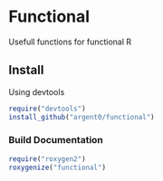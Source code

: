 # Functional

Usefull functions for functional R

## Install

Using devtools

``` R
require("devtools")
install_github("argent0/functional")
```

### Build Documentation

```R
require("roxygen2")
roxygenize("functional")
```
